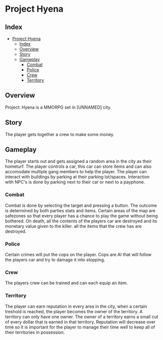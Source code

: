 # Project Hyena

## Index

- [Project Hyena](#project-hyena)
  - [Index](#index)
  - [Overview](#overview)
  - [Story](#story)
  - [Gameplay](#gameplay)
    - [Combat](#combat)
    - [Police](#police)
    - [Crew](#crew)
    - [Territory](#territory)

## Overview
Project: Hyena is a MMORPG set in \[UNNAMED\] city.

## Story
The player gets together a crew to make some money.

## Gameplay
The player starts out and gets assigned a random area in the city as their hometurf.
The player controls a car, this car can store items and can also accomodate multiple gang members to help the player.
The player can interact with buildings by parking at their parking lot/spaces. Interaction with NPC's is done by parking next to their car or next to a payphone.

### Combat
Combat is done by selecting the target and pressing a button. The outcome is determined by both parties stats and items. Certain areas of the map are safezones so that every player has a chance to play the game without being bothered. On death, all the contents of the players car are destroyed and its monetary value given to the killer. all the items that the crew has are destroyed.  

### Police
Certain crimes will put the cops on the player. Cops are AI that will follow the players car and try to damage it into stopping.

### Crew
The players crew can be trained and can each equip an item.

### Territory
The player can earn reputation in every area in the city, when a certain treshold is reached, the player becomes the owner of the territory. A territory can only have one owner. The owner of a territory earns a small cut of every dollar that is earned in that territory. Reputation will decrease over time so it is important for the player to manage their time well to keep all of their territories in possession.
